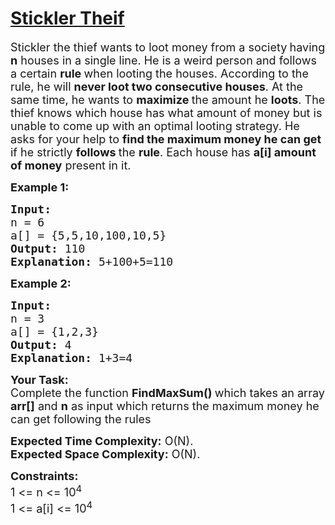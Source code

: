 # [Stickler Theif](https://practice.geeksforgeeks.org/problems/stickler-theif-1587115621/1)
<div class="problem-statement">
                <p></p><p><span style="font-size:18px">Stickler</span><span style="font-size:18px"> the thief wants to loot money from a society<strong> </strong>having<strong> n</strong> houses in a single line. He is a weird person and follows a certain <strong>rule </strong>when looting the houses. According to the rule, he will <strong>never loot two consecutive houses</strong>. At the same time, he wants to <strong>maximize </strong>the amount he <strong>loots</strong>. The thief knows which house has what amount of money but is unable to come up with an optimal looting strategy. He asks for your help to <strong>find the maximum money he can get</strong> if he strictly <strong>follows </strong>the <strong>rule</strong>. Each house has </span><strong><span style="font-size:18px">a[i]</span></strong><span style="font-size:18px"><strong>&nbsp;amount of money</strong> present in it.</span></p>

<p><span style="font-size:18px"><strong>Example 1:</strong></span></p>

<pre><span style="font-size:18px"><strong>Input:
</strong>n = 6
a[] = {5,5,10,100,10,5}
<strong>Output: </strong>110<strong>
Explanation: </strong>5+100+5=110</span>
</pre>

<p><span style="font-size:18px"><strong>Example 2:</strong></span></p>

<pre><span style="font-size:18px"><strong>Input:
</strong>n = 3
a[] = {1,2,3}
<strong>Output: </strong>4<strong>
Explanation: </strong>1+3=4</span></pre>

<p><span style="font-size:18px"><strong>Your Task:</strong><br>
Complete the function&nbsp;<strong>FindMaxSum()&nbsp;</strong>which takes an array <strong>arr[]</strong> and <strong>n</strong> as input which returns the maximum money he can get following the rules</span><br></p>

<p><span style="font-size:18px"><strong>Expected Time Complexity:</strong>&nbsp;O(N).<br>
<strong>Expected Space Complexity:</strong>&nbsp;O(N).</span></p>

<p><span style="font-size:18px"><strong>Constraints:</strong><br>
1 &lt;= n &lt;= 10<sup>4</sup><br>
1 &lt;= a[i] &lt;= 10<sup>4</sup></span></p>
 <p></p>
            </div>
